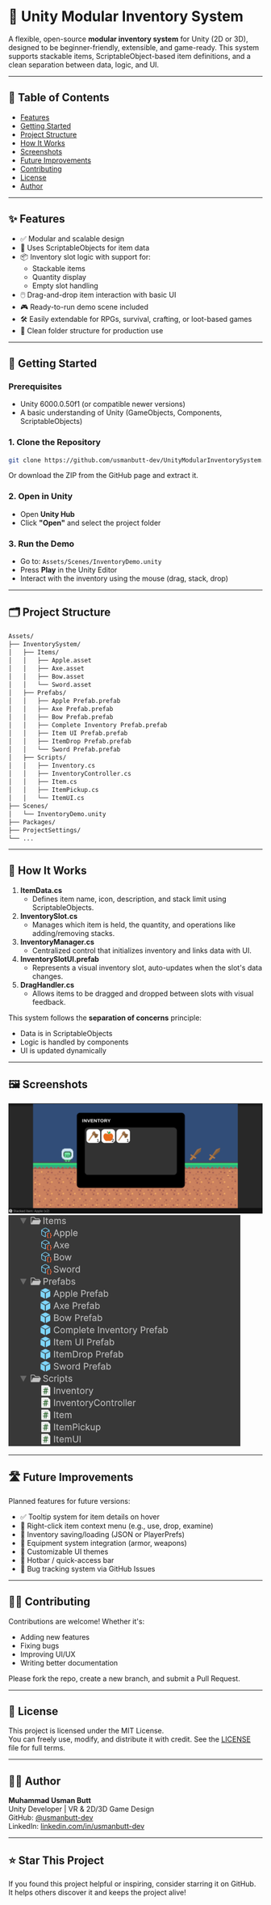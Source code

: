 # 🎒 Unity Modular Inventory System

A flexible, open-source **modular inventory system** for Unity (2D or 3D), designed to be beginner-friendly, extensible, and game-ready. This system supports stackable items, ScriptableObject-based item definitions, and a clean separation between data, logic, and UI.

---

## 📌 Table of Contents

- [Features](#features)
- [Getting Started](#getting-started)
- [Project Structure](#project-structure)
- [How It Works](#how-it-works)
- [Screenshots](#screenshots)
- [Future Improvements](#future-improvements)
- [Contributing](#contributing)
- [License](#license)
- [Author](#author)

---

## ✨ Features

- ✅ Modular and scalable design
- 🧩 Uses ScriptableObjects for item data
- 📦 Inventory slot logic with support for:
  - Stackable items
  - Quantity display
  - Empty slot handling
- 🖱️ Drag-and-drop item interaction with basic UI
- 🎮 Ready-to-run demo scene included
- 🛠️ Easily extendable for RPGs, survival, crafting, or loot-based games
- 📁 Clean folder structure for production use

---

## 🚀 Getting Started

### Prerequisites

- Unity 6000.0.50f1 (or compatible newer versions)
- A basic understanding of Unity (GameObjects, Components, ScriptableObjects)

### 1. Clone the Repository

```bash
git clone https://github.com/usmanbutt-dev/UnityModularInventorySystem.git
```

Or download the ZIP from the GitHub page and extract it.

### 2. Open in Unity

- Open **Unity Hub**
- Click **"Open"** and select the project folder

### 3. Run the Demo

- Go to: `Assets/Scenes/InventoryDemo.unity`
- Press **Play** in the Unity Editor
- Interact with the inventory using the mouse (drag, stack, drop)

---

## 🗂️ Project Structure

```
Assets/
├── InventorySystem/
│   ├── Items/
│   │   ├── Apple.asset
│   │   ├── Axe.asset
│   │   ├── Bow.asset
│   │   └── Sword.asset
│   ├── Prefabs/
│   │   ├── Apple Prefab.prefab
│   │   ├── Axe Prefab.prefab
│   │   ├── Bow Prefab.prefab
│   │   ├── Complete Inventory Prefab.prefab
│   │   ├── Item UI Prefab.prefab
│   │   ├── ItemDrop Prefab.prefab
│   │   └── Sword Prefab.prefab
│   ├── Scripts/
│   │   ├── Inventory.cs
│   │   ├── InventoryController.cs
│   │   ├── Item.cs
│   │   ├── ItemPickup.cs
│   │   └── ItemUI.cs
├── Scenes/
│   └── InventoryDemo.unity
├── Packages/
├── ProjectSettings/
└── ...
```

---

## 🧠 How It Works

1. **ItemData.cs**
   - Defines item name, icon, description, and stack limit using ScriptableObjects.
2. **InventorySlot.cs**
   - Manages which item is held, the quantity, and operations like adding/removing stacks.
3. **InventoryManager.cs**
   - Centralized control that initializes inventory and links data with UI.
4. **InventorySlotUI.prefab**
   - Represents a visual inventory slot, auto-updates when the slot's data changes.
5. **DragHandler.cs**
   - Allows items to be dragged and dropped between slots with visual feedback.

This system follows the **separation of concerns** principle:
- Data is in ScriptableObjects
- Logic is handled by components
- UI is updated dynamically

---

## 🖼️ Screenshots

![Screenshot](Assets/ReadmeImages/Screenshot.png)
![Project Window](Assets/ReadmeImages/ProjectWindow.png)


---

## 🛣️ Future Improvements

Planned features for future versions:

- ✅ Tooltip system for item details on hover
- 🔄 Right-click item context menu (e.g., use, drop, examine)
- 🧪 Inventory saving/loading (JSON or PlayerPrefs)
- 📁 Equipment system integration (armor, weapons)
- 🎨 Customizable UI themes
- 🔁 Hotbar / quick-access bar
- 🐛 Bug tracking system via GitHub Issues

---

## 🧑‍💻 Contributing

Contributions are welcome! Whether it's:

- Adding new features
- Fixing bugs
- Improving UI/UX
- Writing better documentation

Please fork the repo, create a new branch, and submit a Pull Request.

---

## 📄 License

This project is licensed under the MIT License.  
You can freely use, modify, and distribute it with credit. See the [LICENSE](LICENSE) file for full terms.

---

## 👨‍🎓 Author

**Muhammad Usman Butt**  
Unity Developer | VR & 2D/3D Game Design  
GitHub: [@usmanbutt-dev](https://github.com/usmanbutt-dev)  
LinkedIn: [linkedin.com/in/usmanbutt-dev](https://linkedin.com/in/usmanbutt-dev)

---

## ⭐ Star This Project

If you found this project helpful or inspiring, consider starring it on GitHub.  
It helps others discover it and keeps the project alive!